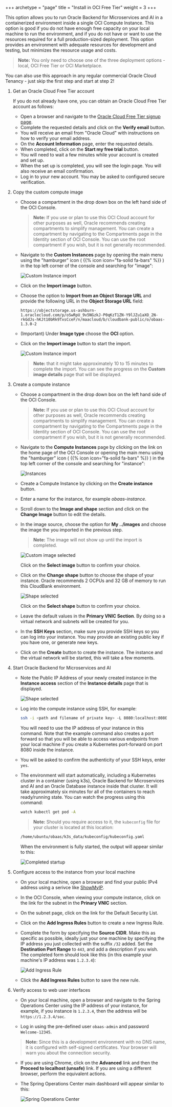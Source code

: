 +++
archetype = "page"
title = "Install in OCI Free Tier"
weight = 3
+++

This option allows you to run Oracle Backend for Microservices and AI in a containerized environment inside a single OCI Compute Instance.  This option is good if you do not have enough free capacity on your local machine to run the environment, and if you do not have or want to use the resources required for a full production-sized deployment.  This option provides an environment with adequate resources for development and testing, but minimizes the resource usage and costs.

   > **Note:** You only need to choose one of the three deployment options - local, OCI Free Tier or OCI Marketplace.

You can also use this approach in any regular commercial Oracle Cloud Tenancy - just skip the first step and start at step 2!

1. Get an Oracle Cloud Free Tier account

   If you do not already have one, you can obtain an Oracle Cloud Free Tier account as follows:

   * Open a browser and navigate to the [Oracle Cloud Free Tier signup page](https://signup.cloud.oracle.com/).
   * Complete the requested details and click on the **Verify email** button.
   * You will receive an email from "Oracle Cloud" with instructions on how to verify your email address.
   * On the **Account Information** page, enter the requested details.
   * When completed, click on the **Start my free trial** button.
   * You will need to wait a few minutes while your account is created and set up.
   * When the set up is completed, you will see the login page. You will also receive an email confirmation.
   * Log in to your new account. You may be asked to configured secure verification.

1. Copy the custom compute image

   * Choose a compartment in the drop down box on the left hand side of the OCI Console.  

     > **Note:** If you use or plan to use this OCI Cloud account for other purposes as well, Oracle recommends creating compartments to simplify management. You can create a compartment by navigating to the Compartments page in the Identity section of OCI Console. You can use the root compartment if you wish, but it is not generally recommended.

   * Navigate to the **Custom Instances** page by opening the main menu using the "hamburger" icon ( {{% icon icon="fa-solid fa-bars" %}} )  in the top left corner of the console and searching for "image":

      ![Custom Instance import](../images/install-free-tier-3.png " ")

   * Click on the **Import image** button.

   * Choose the option to **Import from an Object Storage URL** and provide the following URL in the **Object Storage URL** field:

     ```url
     https://objectstorage.us-ashburn-1.oraclecloud.com/p/oSwRpU_9v5NGzkJ-P0qKzT1ZN-Y9lJZu1aXO_2N-rkGdJs-hKJt10bRk9TxsCceF/n/maacloud/b/cloudbank-public/o/obaas-1.3.0-2
     ```

   * (Important) Under **Image type** choose the **OCI** option.

   * Click on the **Import image** button to start the import.  

      ![Custom Instance import](../images/install-free-tier-7.png " ")

      > **Note:**  that it might take approximately 10 to 15 minutes to complete the import. You can see the progress on the **Custom image details** page that will be displayed.

1. Create a compute instance

   * Choose a compartment in the drop down box on the left hand side of the OCI Console.  

     > **Note:** If you use or plan to use this OCI Cloud account for other purposes as well, Oracle recommends creating compartments to simplify management. You can create a compartment by navigating to the Compartments page in the Identity section of OCI Console. You can use the root compartment if you wish, but it is not generally recommended.

   * Navigate to the **Compute Instances** page by clicking on the link on the home page of the OCI Console or opening the main menu using the "hamburger" icon ( {{% icon icon="fa-solid fa-bars" %}} )  in the top left corner of the console and searching for
     "instance":

      ![Instances](../images/install-free-tier-1.png " ")

   * Create a Compute Instance by clicking on the **Create instance** button.

   * Enter a name for the instance, for example *obaas-instance*.

   * Scroll down to the **Image and shape** section and click on the **Change Image** button to edit the details.

   * In the image source, choose the option for **My ../images** and choose the image the you imported in the previous step.

        > **Note:** The image will not show up until the import is completed.

      ![Custom image selected](../images/install-free-tier-4.png " ")

     Click on the **Select image** button to confirm your choice.

   * Click on the **Change shape** button to choose the shape of your instance.  Oracle recommends 2 OCPUs and 32 GB of memory to run this CloudBank environment.

      ![Shape selected](../images/install-free-tier-6.png " ")

     Click on the **Select shape** button to confirm your choice.

   * Leave the default values in the **Primary VNIC Section**. By doing so a virtual network and subnets will be created for you.

   * In the **SSH Keys** section, make sure you provide SSH keys so you can log into your instance. You may provide an existing public key if you have one, or generate new keys.

   * Click on the **Create** button to create the instance.  The instance and the virtual network will be started, this will take a few moments.  

1. Start Oracle Backend for Microservices and AI

   * Note the Public IP Address of your newly created instance in the **Instance access** section of the **Instance details** page
     that is displayed.

      ![Shape selected](../images/install-free-tier-8.png " ")

   * Log into the compute instance using SSH, for example:

     ```bash
     ssh -i <path and filename of private key> -L 8080:localhost:8080 ubuntu@207.211.186.88
     ```

     You will need to use the IP address of your instance in this command. Note that the example command also creates a port forward so that you will be able to access various endpoints from your local machine if you create a Kubernetes port-forward on port 8080 inside the instance.

   * You will be asked to confirm the authenticity of your SSH keys, enter `yes`.

   * The environment will start automatically, including a Kubernetes cluster in a container (using k3s), Oracle Backend for Microservices and AI and an Oracle Database instance inside that cluster. It will take approximately six minutes for all of the containers to reach ready/running state. You can watch the progress using this command:

     ```bash
     watch kubectl get pod -A
     ```

     > **Note:** Should you require access to it, the `kubeconfig` file for your cluster is located at this location:

     ```bash
     /home/ubuntu/obaas/k3s_data/kubeconfig/kubeconfig.yaml
     ```

     When the environment is fully started, the output will appear similar to this:

     ![Completed startup](../images/install-free-tier-2.png " ")

1. Configure access to the instance from your local machine

   * On your local machine, open a browser and find your public IPv4 address using a serivce like [ShowMyIP](https://www.showmyip.com/).

   * In the OCI Console, when viewing your compute instance, click on the link for the subnet in the **Prinary VNIC** section.

   * On the subnet page, click on the link for the Default Security List.

   * Click on the **Add Ingress Rules** button to create a new Ingress Rule.

   * Complete the form by specifying the **Source CIDR**.  Make this as specific as possible, ideally just your one machine by specifying the IP address you just collected with the suffix `/32` added.  Set the **Destination Port Range** to `443`, and add a description if you wish.  The completed form should look like this (in this example your machine's IP address was `1.2.3.4`):

     ![Add Ingress Rule](../images/add-ingress-rule.png " ")

   * Click the **Add Ingress Rules** button to save the new rule.

1. Verify access to web user interfaces

   * On your local machine, open a browser and navigate to the Spring Operations Center using the IP address of your instance, for example, if you instance is `1.2.3.4`, then the address will be `https://1.2.3.4/soc`.

   * Log in using the pre-defined user `obaas-admin` and password `Welcome-12345`.

    > **Note:** Since this is a development environment with no DNS name, it is configured with self-signed certificates. Your browser will warn you about the connection security.

   * If you are using Chrome, click on the **Advanced** link and then the **Proceed to localhost (unsafe)** link. If you are using a different browser, perform the equivalent actions.

   * The Spring Operations Center main dashboard will appear similar to this:

     ![Spring Operations Center](../images/install-free-tier-5.png " ")
